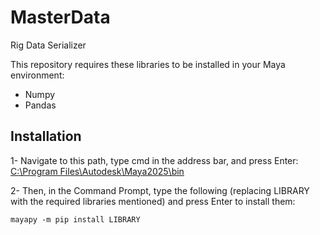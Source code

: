 # MasterData
Rig Data Serializer

This repository requires these libraries to be installed in your Maya environment:

- Numpy
- Pandas

## Installation

1- Navigate to this path, type cmd in the address bar, and press Enter:
<a href="C:\Program Files\Autodesk\Maya2025\bin"> C:\Program Files\Autodesk\Maya2025\bin </a>

2- Then, in the Command Prompt, type the following (replacing LIBRARY with the required libraries mentioned) and press Enter to install them:
```
mayapy -m pip install LIBRARY
```
